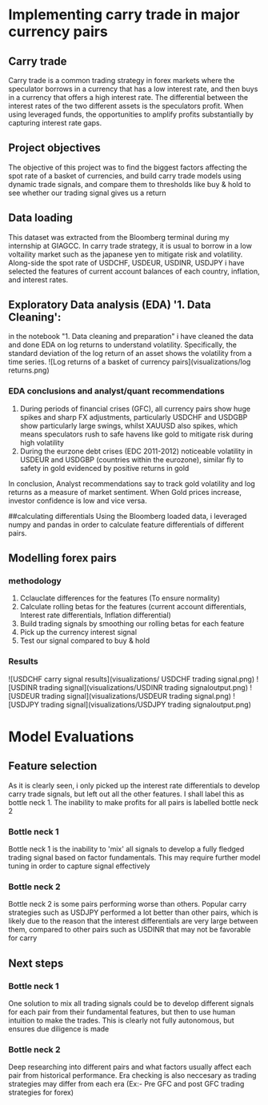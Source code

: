 # Implementing carry trade in major currency pairs
## Carry trade
Carry trade is a common trading strategy in forex markets where the speculator borrows in a currency that has a low interest rate, and then buys in a currency that offers a high interest rate. The differential between the interest rates of the two different assets is the speculators profit. When using leveraged funds, the opportunities to amplify profits substantially by capturing interest rate gaps.

## Project objectives
The objective of this project was to find the biggest factors affecting the spot rate of a basket of currencies, and build carry trade models using dynamic trade signals, and compare them to thresholds like buy & hold to see whether our trading signal gives us a return

## Data loading 
This dataset was extracted from the Bloomberg terminal during my internship at GIAGCC. In carry trade strategy, it is usual to borrow in a low voltaility market such as the japanese yen to mitigate risk and volatility. Along-side the spot rate of USDCHF, USDEUR, USDINR, USDJPY i have selected the features of current account balances of each country, inflation, and interest rates. 

## Exploratory Data analysis (EDA) '1. Data Cleaning':
in the notebook "1. Data cleaning and preparation" i have cleaned the data and done EDA on log returns to understand volatility. Specifically, the standard deviation of the log return of an asset shows the volatility from a time series. 
![Log returns of a basket of currency pairs](visualizations/log returns.png)

### EDA conclusions and analyst/quant recommendations
1. During periods of financial crises (GFC), all currency pairs show huge spikes and sharp FX adjustments, particularly USDCHF and USDGBP show particularly large swings, whilst XAUUSD also spikes, which means speculators rush to safe havens like gold to mitigate risk during high volatility
2. During the eurzone debt crises (EDC 2011-2012) noticeable volatility in USDEUR and USDGBP (countries within the eurozone), similar fly to safety in gold evidenced by positive returns in gold

In conclusion, Analyst recommendations say to track gold volatility and log returns as a measure of market sentiment. When Gold prices increase, investor confidence is low and vice versa. 

##calculating differentials
Using the Bloomberg loaded data, i leveraged numpy and pandas in order to calculate feature differentials of different pairs. 

## Modelling forex pairs
### methodology
1. Cclauclate differences for the features (To ensure normality)
2.  Calculate rolling betas for the features (current account differentials, Interest rate differentials, Inflation differential)
3. Build trading signals by smoothing our rolling betas for each feature
4. Pick up the currency interest signal
5. Test our signal compared to buy & hold

### Results
![USDCHF carry signal results](visualizations/ USDCHF trading signal.png)
![USDINR trading signal](visualizations/USDINR trading signaloutput.png)
![USDEUR trading signal](visualizations/USDEUR trading signal.png)
![USDJPY trading signal](visualizations/USDJPY trading signaloutput.png)

# Model Evaluations
## Feature selection
As it is clearly seen, i only picked up the interest rate differentials to develop carry trade signals, but left out all the other features. I shall label this as bottle neck 1. The inability to make profits for all pairs is labelled bottle neck 2
### Bottle neck 1
Bottle neck 1 is the inability to 'mix' all signals to develop a fully fledged trading signal based on factor fundamentals. This may require further model tuning in order to capture signal effectively

### Bottle neck 2
Bottle neck 2 is some pairs performing worse than others. Popular carry strategies such as USDJPY performed a lot better than other pairs, which is likely due to the reason that the interest differentials are very large between them, compared to other pairs such as USDINR that may not be favorable for carry

## Next steps
### Bottle neck 1
One solution to mix all trading signals could be to develop different signals for each pair from their fundamental features, but then to use human intuition to make the trades. This is clearly not fully autonomous, but ensures due diligence is made
### Bottle neck 2
Deep researching into different pairs and what factors usually affect each pair from historical performance. Era checking is also neccesary as trading strategies may differ from each era (Ex:- Pre GFC and post GFC trading strategies for forex)






